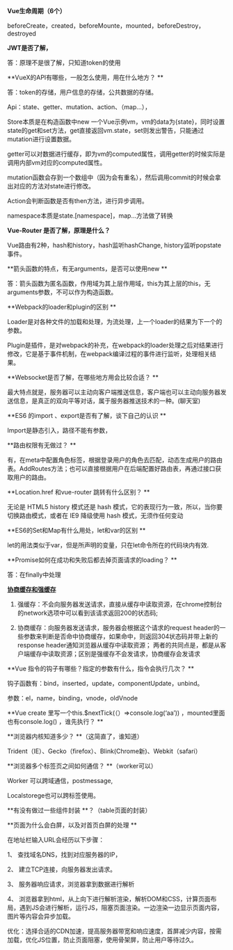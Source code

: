 **Vue生命周期（6个）**

beforeCreate，created，beforeMounte，mounted，beforeDestroy，destroyed

 

**JWT是否了解，**

答：原理不是很了解，只知道token的使用

 

**VueX的API有哪些，一般怎么使用，用在什么地方？ **

答：token的存储，用户信息的存储，公共数据的存储。

Api：state、getter、mutation、action、（map…），

 

Store本质是在构造函数中new 一个Vue示例vm，vm的data为{state}，同时设置state的get和set方法，get直接返回vm.state，set则发出警告，只能通过mutation进行设置数据。

getter可以对数据进行缓存，即为vm的computed属性，调用getter的时候实际是调用内部vm对应的computed属性。

mutation函数会存到一个数组中（因为会有重名），然后调用commit的时候会拿出对应的方法对state进行修改。

Action会判断函数是否有then方法，进行异步调用。

namespace本质是state.[namespace]，map...方法做了转换

 

**Vue-Router 是否了解，原理是什么？**

Vue路由有2种，hash和history，hash监听hashChange, history监听popstate事件。

 

**箭头函数的特点，有无arguments，是否可以使用new **

答：箭头函数为匿名函数，作用域为其上层作用域，this为其上层的this，无arguments参数，不可以作为构造函数。

 

**Webpack的loader和plugin的区别 **

Loader是对各种文件的加载和处理，为流处理，上一个loader的结果为下一个的参数。

Plugin是插件，是对webpack的补充，在webpack的loader处理之后对结果进行修改，它是基于事件机制，在webpack编译过程的事件进行监听，处理相关结果。

 

**Websocket是否了解，在哪些地方用会比较合适？ **

最大特点就是，服务器可以主动向客户端推送信息，客户端也可以主动向服务器发送信息，是真正的双向平等对话，属于服务器推送技术的一种。(聊天室)

 

**ES6 的import   、export是否有了解，谈下自己的认识 **

Import是静态引入，路径不能有参数，

 

**路由权限有无做过？ **

有，在meta中配置角色标签，根据登录用户的角色去匹配，动态生成用户的路由表。AddRoutes方法；也可以直接根据用户在后端配置好路由表，再通过接口获取用户的路由。

 

**Location.href 和vue-router 跳转有什么区别？ **

无论是 HTML5 history 模式还是 hash 模式，它的表现行为一致，所以，当你要切换路由模式，或者在 IE9 降级使用 hash 模式，无须作任何变动

 

**ES6的Set和Map有什么用处，let和var的区别 **

let的用法类似于var，但是所声明的变量，只在let命令所在的代码块内有效.

 

**Promise如何在成功和失败后都去掉页面请求的loading？ **

答：在finally中处理

 

**[ 协商缓存和强缓存 ](https://www.cnblogs.com/soyxiaobi/p/9400913.html)**

1. 强缓存：不会向服务器发送请求，直接从缓存中读取资源，在chrome控制台的network选项中可以看到该请求返回200的状态码;

2. 协商缓存：向服务器发送请求，服务器会根据这个请求的request header的一些参数来判断是否命中协商缓存，如果命中，则返回304状态码并带上新的response header通知浏览器从缓存中读取资源；
两者的共同点是，都是从客户端缓存中读取资源；区别是强缓存不会发请求，协商缓存会发请求

 

**Vue 指令的钩子有哪些？指定的参数有什么，指令会执行几次？ **

钩子函数有：bind，inserted，update，componentUpdate，unbind。

参数：el，name，binding，vnode，oldVnode

 

**Vue   create   里写一个this.$nextTick(（）=>console.log(‘aa’))   ，mounted里面也有console.log()  ，谁先执行？ **

 

**浏览器内核知道多少？ **（这简直了，谁知道）

 Trident（IE）、Gecko（firefox）、Blink(Chrome新)、Webkit（safari）



**浏览器多个标签页之间如何通信？ **（worker可以）

Worker 可以跨域通信，postmessage,

Localstorege也可以跨标签使用。

 

**有没有做过一些组件封装 **？（table页面的封装）

 

**页面为什么会白屏，以及对首页白屏的处理 **

在地址栏输入URL会经历以下步骤：

1、 查找域名DNS，找到对应服务器的IP，

2、 建立TCP连接，向服务器发出请求。

3、 服务器响应请求，浏览器拿到数据进行解析

4、 浏览器拿到html，从上向下进行解析渲染，解析DOM和CSS，计算页面布局，遇到JS会进行解析，运行JS，阻塞页面渲染。一边渲染一边显示页面内容，图片等内容会异步加载。

 

优化：选择合适的CDN加速，提高服务器带宽和响应速度，首屏减少内容，按需加载，优化JS位置，防止页面阻塞，使用骨架屏，防止用户等待过久。



 

 